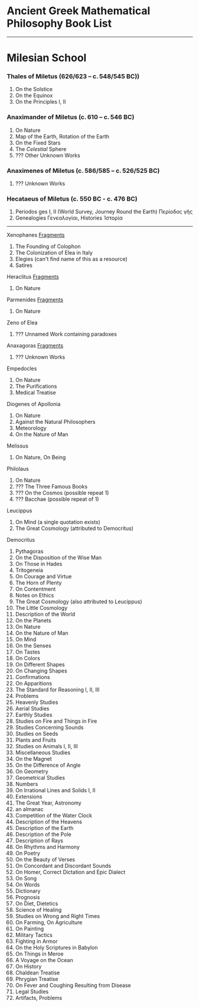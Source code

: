 # Ancient Greek Mathematical Philosophy Book List

---

# Milesian School

### Thales of Miletus (626/623 – c. 548/545 BC))
1. On the Solstice
2. On the Equinox
3. On the Principles I, II

### Anaximander of Miletus (c. 610 – c. 546 BC)
1. On Nature
2. Map of the Earth, Rotation of the Earth 
3. On the Fixed Stars
4. The *Celestial* Sphere
5. ??? Other Unknown Works

### Anaximenes of Miletus (c. 586/585 – c. 526/525 BC)
1. ??? Unknown Works

### Hecataeus of Miletus (c. 550 BC - c. 476 BC)
1. Periodos ges I, II (World Survey, Journey Round the Earth) Περίοδος γῆς
2. Genealogies Γενεαλογίαι, Histories Ἱστορία

---

Xenophanes [Fragments](https://en.wikisource.org/wiki/Fragments_of_Xenophanes)
1. The Founding of Colophon
2. The Colonization of Elea in Italy
3. Elegies (can't find name of this as a resource)
4. Satires

Heraclitus [Fragments](https://en.wikisource.org/wiki/Fragments_of_Heraclitus)
1. On Nature

Parmenides [Fragments](https://en.wikisource.org/wiki/Fragments_of_Parmenides)
1. On Nature

Zeno of Elea
1. ??? Unnamed Work containing paradoxes

Anaxagoras [Fragments](https://en.wikisource.org/wiki/Fragments_of_Anaxagoras)
1. ??? Unknown Works

Empedocles
1. On Nature
2. The Purifications
3. Medical Treatise

Diogenes of Apollonia
1. On Nature
2. Against the Natural Philosophers
3. Meteorology
4. On the Nature of Man

Melissus
1. On Nature, On Being

Philolaus
1. On Nature
2. ??? The Three Famous Books
3. ??? On the Cosmos (possible repeat 1)
4. ??? Bacchae (possible repeat of 1)

Leucippus
1. On Mind (a single quotation exists)
2. The Great Cosmology (attributed to Democritus)

Democritus
1. Pythagoras
2. On the Disposition of the Wise Man
3. On Those in Hades
4. Tritogeneia
5. On Courage and Virtue
6. The Horn of Plenty
7. On Contentment
8. Notes on Ethics
9. The Great Cosmology (also attributed to Leucippus)
10. The Little Cosmology
11. Description of the World
12. On the Planets
13. On Nature
14. On the Nature of Man
15. On Mind
16. On the Senses
17. On Tastes
18. On Colors
19. On Different Shapes
20. On Changing Shapes
21. Confirmations
22. On Apparitions
23. The Standard for Reasoning I, II, III
24. Problems
25. Heavenly Studies
26. Aerial Studies
27. Earthly Studies
28. Studies on Fire and Things in Fire
29. Studies Concerning Sounds
30. Studies on Seeds
31. Plants and Fruits
32. Studies on Animals I, II, III
33. Miscellaneous Studies
34. On the Magnet
35. On the Difference of Angle
36. On Geometry
37. Geometrical Studies
38. Numbers
39. On Irrational Lines and Solids I, II
40. Extensions
41. The Great Year, Astronomy
42. an almanac
43. Competition of the Water Clock
44. Description of the Heavens
45. Description of the Earth
46. Description of the Pole
47. Description of Rays
48. On Rhythms and Harmony
49. On Poetry
50. On the Beauty of Verses
51. On Concordant and Discordant Sounds
52. On Homer, Correct Dictation and Epic Dialect
53. On Song
54. On Words
55. Dictionary
56. Prognosis
57. On Diet, Dietetics
58. Science of Healing
59. Studies on Wrong and Right Times
60. On Farming, On Agriculture
61. On Painting
62. Military Tactics
63. Fighting in Armor
64. On the Holy Scriptures in Babylon
65. On Things in Meroe
66. A Voyage on the Ocean
67. On History
68. Chaldean Treatise
69. Phrygian Treatise
70. On Fever and Coughing Resulting from Disease
71. Legal Studies
72. Artifacts, Problems




